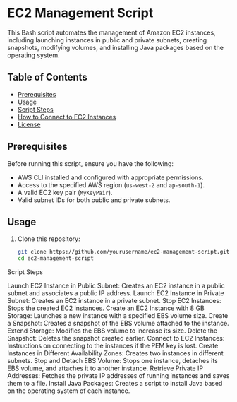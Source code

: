 # EC2 Management Script

This Bash script automates the management of Amazon EC2 instances, including launching instances in public and private subnets, creating snapshots, modifying volumes, and installing Java packages based on the operating system.

## Table of Contents

- [Prerequisites](#prerequisites)
- [Usage](#usage)
- [Script Steps](#script-steps)
- [How to Connect to EC2 Instances](#how-to-connect-to-ec2-instances)
- [License](#license)

## Prerequisites

Before running this script, ensure you have the following:

- AWS CLI installed and configured with appropriate permissions.
- Access to the specified AWS region (`us-west-2` and `ap-south-1`).
- A valid EC2 key pair (`MyKeyPair`).
- Valid subnet IDs for both public and private subnets.

## Usage

1. Clone this repository:
   ```bash
   git clone https://github.com/yourusername/ec2-management-script.git
   cd ec2-management-script


Script Steps

Launch EC2 Instance in Public Subnet: Creates an EC2 instance in a public subnet and associates a public IP address.
Launch EC2 Instance in Private Subnet: Creates an EC2 instance in a private subnet.
Stop EC2 Instances: Stops the created EC2 instances.
Create an EC2 Instance with 8 GB Storage: Launches a new instance with a specified EBS volume size.
Create a Snapshot: Creates a snapshot of the EBS volume attached to the instance.
Extend Storage: Modifies the EBS volume to increase its size.
Delete the Snapshot: Deletes the snapshot created earlier.
Connect to EC2 Instances: Instructions on connecting to the instances if the PEM key is lost.
Create Instances in Different Availability Zones: Creates two instances in different subnets.
Stop and Detach EBS Volume: Stops one instance, detaches its EBS volume, and attaches it to another instance.
Retrieve Private IP Addresses: Fetches the private IP addresses of running instances and saves them to a file.
Install Java Packages: Creates a script to install Java based on the operating system of each instance.
